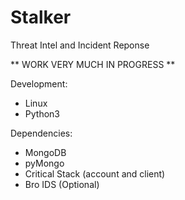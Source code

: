 # Stalker
Threat Intel and Incident Reponse

** WORK VERY MUCH IN PROGRESS **

Development:
- Linux
- Python3

Dependencies:
- MongoDB
- pyMongo
- Critical Stack (account and client)
- Bro IDS (Optional)
